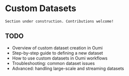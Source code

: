 # Custom Datasets

```{attention}
Section under construction. Contributions welcome!
```

## TODO

- Overview of custom dataset creation in Oumi
- Step-by-step guide to defining a new dataset
- How to use custom datasets in Oumi workflows
- Troubleshooting: common dataset issues
- Advanced: handling large-scale and streaming datasets

